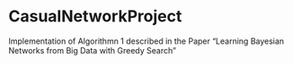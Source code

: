 # CasualNetworkProject
 Implementation of Algorithmn 1 described in the Paper “Learning Bayesian Networks from Big Data with Greedy Search”
